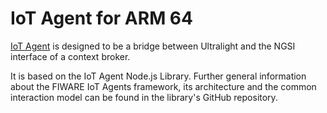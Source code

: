 # IoT Agent for ARM 64

[IoT Agent](https://github.com/telefonicaid/iotagent-ul) is designed to be a bridge between Ultralight and the NGSI interface of a context broker.

It is based on the IoT Agent Node.js Library. Further general information about the FIWARE IoT Agents framework, its architecture and the common interaction model can be found in the library's GitHub repository.
